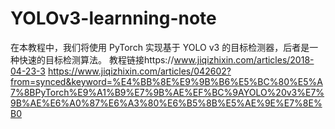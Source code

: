 # YOLOv3-learnning-note
在本教程中，我们将使用 PyTorch 实现基于 YOLO v3 的目标检测器，后者是一种快速的目标检测算法。
教程链接https://www.jiqizhixin.com/articles/2018-04-23-3
https://www.jiqizhixin.com/articles/042602?from=synced&keyword=%E4%BB%8E%E9%9B%B6%E5%BC%80%E5%A7%8BPyTorch%E9%A1%B9%E7%9B%AE%EF%BC%9AYOLO%20v3%E7%9B%AE%E6%A0%87%E6%A3%80%E6%B5%8B%E5%AE%9E%E7%8E%B0
